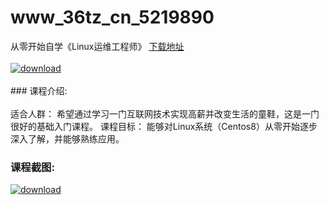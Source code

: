# www_36tz_cn_5219890
从零开始自学《Linux运维工程师》
[下载地址](http://www.36tz.cn/article/5219890 "下载地址")
<br/></br>[![download](http://36tz.cn/muke_img/2021_05_1-37-300x180.png "下载地址")](http://www.36tz.cn/article/5219890 "下载地址")
<br/></br>### 课程介绍:<br/></br>适合人群：
希望通过学习一门互联网技术实现高薪并改变生活的童鞋，这是一门很好的基础入门课程。
课程目标：
能够对Linux系统（Centos8）从零开始逐步深入了解，并能够熟练应用。

### 课程截图:
[![download](http://36tz.cn/muke_img/2021_05_2-41.png "下载地址")](http://www.36tz.cn/article/5219890 "下载地址")
